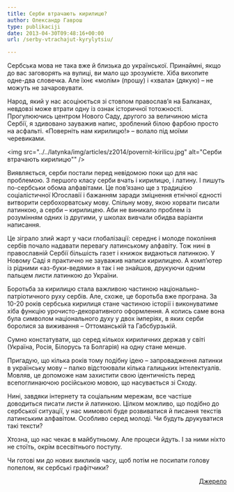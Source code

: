 ```yaml
---
title: Серби втрачають кирилицю?
author: Олександр Гаврош
type: publikaciji
date: 2013-04-30T09:48:16+00:00
url: /serby-vtrachajut-kyrylytsiu/

---
```

Сербська мова не така вже й близька до української. Принаймні, якщо до вас заговорять на вулиці, ви мало що зрозумієте. Хіба вихопите одне-два словечка. Але їхнє «молім» (прошу) і «хвала» (дякую) – не можуть не зачаровувати.<!--more-->

Народ, який у нас асоціюється зі стовпом православ’я на Балканах, невдовзі може втрати одну із ознак історичної тотожності. Прогулюючись центром Нового Саду, другого за величиною міста Сербії, я здивовано зауважив напис, зроблений білою фарбою просто на асфальті. «Поверніть нам кирилицю!» – волало під моїми черевиками.

<img src="../../latynka/img/articles/z2014/povernit-kirilicu.jpg" alt="Серби втрачають кирилицю"" />

Виявляється, серби постали перед невідомою поки що для нас проблемою. З першого класу серби вчать і кирилицю, і латину. І пишуть по-сербськи обома алфавітами. Це пов’язано ще з традицією соціалістичної Югославії і бажанням заради зміцнення етнічної єдності витворити сербохорватську мову. Спільну мову, якою хорвати писали латинкою, а серби – кирилицею. Аби не виникало проблем із розумінням одних із другими, у школах вивчали обидва варіанти написання.

Це зіграло злий жарт у часи глобалізації: середнє і молоде покоління сербів почало надавати перевагу латинському алфавіту. Тож нині в православній Сербії більшість газет і книжок видаються латинкою. У Новому Саді я практично не зауважив написи кирилицею. А комп’ютер із рідними «аз-буки-ведями» я так і не знайшов, друкуючи одним пальцем листи латинкою до України.

Боротьба за кирилицю стала важливою частиною національно-патріотичного руху сербів. Але, схоже, це боротьба вже програна. За 10-20 років сербська кирилиця стане частиною історії і виконуватиме хіба функцію урочисто-декоративного оформлення. А колись саме вона була символом національного духу у двох імперіях, в яких серби боролися за виживання – Оттоманській та Габсбурзькій.

Сумно констатувати, що серед кількох кириличних держав у світі (Україна, Росія, Білорусь та Болгарія) на одну стане менше.

Пригадую, що кілька років тому подібну ідею – запровадження латинки в українську мову – палко відстоювали кілька галицьких інтелектуалів. Мовляв, це допоможе нам захистити свою ідентичність перед всепоглинаючою російською мовою, що насувається зі Сходу.

Нині, завдяки інтернету та соціальним мережам, все частіше доводиться писати листи й латинкою. Цілком можливо, що подібно до сербської ситуації, у нас мимоволі буде розвиватися й писання текстів латинським алфавітом. Особливо серед молоді. Чи будуть друкуватися такі тексти?

Хтозна, що нас чекає в майбутньому. Але процеси йдуть. І за ними ніхто не стоїть, окрім всесвітнього поступу.

Чи готові ми до нових викликів часу, щоб потім не посипати голову попелом, як сербські графітчики?

<p style="text-align: right;">
  <a href="http://www.radiosvoboda.org/content/article/24969543.html" target="_blank">Джерело</a>
</p>
